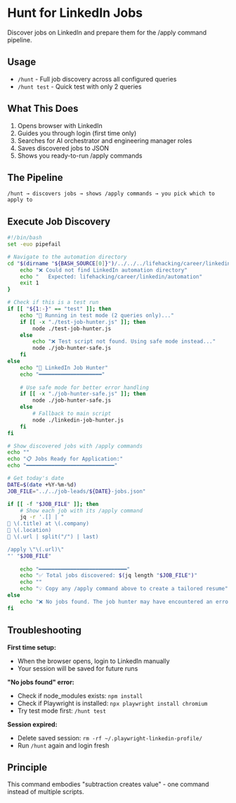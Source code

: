 # Hunt for LinkedIn Jobs

Discover jobs on LinkedIn and prepare them for the /apply command pipeline.

## Usage
- `/hunt` - Full job discovery across all configured queries
- `/hunt test` - Quick test with only 2 queries

## What This Does
1. Opens browser with LinkedIn
2. Guides you through login (first time only)
3. Searches for AI orchestrator and engineering manager roles
4. Saves discovered jobs to JSON
5. Shows you ready-to-run /apply commands

## The Pipeline
```
/hunt → discovers jobs → shows /apply commands → you pick which to apply to
```

## Execute Job Discovery

```bash
#!/bin/bash
set -euo pipefail

# Navigate to the automation directory
cd "$(dirname "${BASH_SOURCE[0]}")/../../../lifehacking/career/linkedin/automation" || {
    echo "❌ Could not find LinkedIn automation directory"
    echo "   Expected: lifehacking/career/linkedin/automation"
    exit 1
}

# Check if this is a test run
if [[ "${1:-}" == "test" ]]; then
    echo "🧪 Running in test mode (2 queries only)..."
    if [[ -x "./test-job-hunter.js" ]]; then
        node ./test-job-hunter.js
    else
        echo "❌ Test script not found. Using safe mode instead..."
        node ./job-hunter-safe.js
    fi
else
    echo "🎯 LinkedIn Job Hunter"
    echo "━━━━━━━━━━━━━━━━━━━━"
    
    # Use safe mode for better error handling
    if [[ -x "./job-hunter-safe.js" ]]; then
        node ./job-hunter-safe.js
    else
        # Fallback to main script
        node ./linkedin-job-hunter.js
    fi
fi

# Show discovered jobs with /apply commands
echo ""
echo "📋 Jobs Ready for Application:"
echo "━━━━━━━━━━━━━━━━━━━━━━━━━━━━"

# Get today's date
DATE=$(date +%Y-%m-%d)
JOB_FILE="../../job-leads/${DATE}-jobs.json"

if [[ -f "$JOB_FILE" ]]; then
    # Show each job with its /apply command
    jq -r '.[] | "
💼 \(.title) at \(.company)
📍 \(.location)
🔗 \(.url | split("/") | last)

/apply \"\(.url)\"
"' "$JOB_FILE"
    
    echo "━━━━━━━━━━━━━━━━━━━━━━━━━━━━"
    echo "✅ Total jobs discovered: $(jq length "$JOB_FILE")"
    echo ""
    echo "💡 Copy any /apply command above to create a tailored resume"
else
    echo "❌ No jobs found. The job hunter may have encountered an error."
fi
```

## Troubleshooting

**First time setup:**
- When the browser opens, login to LinkedIn manually
- Your session will be saved for future runs

**"No jobs found" error:**
- Check if node_modules exists: `npm install`
- Check if Playwright is installed: `npx playwright install chromium`
- Try test mode first: `/hunt test`

**Session expired:**
- Delete saved session: `rm -rf ~/.playwright-linkedin-profile/`
- Run `/hunt` again and login fresh

## Principle
This command embodies "subtraction creates value" - one command instead of multiple scripts.
